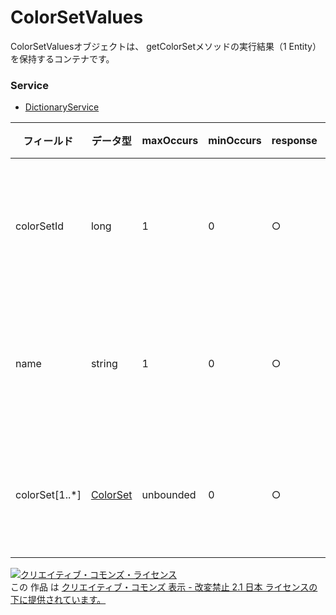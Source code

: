 # ColorSetValues
ColorSetValuesオブジェクトは、 getColorSetメソッドの実行結果（1 Entity）を保持するコンテナです。
### Service
+ [DictionaryService](../services/DictionaryService.md)

| フィールド | データ型 | maxOccurs | minOccurs | response | add | set | remove | 説明 | 
|---|---|---|---|---|---|---|---|---|
| colorSetId| long| 1| 0| ○| Ignore| Ignore| Ignore| カラーテーマIDです。 |
| name| string| 1| 0| ○| Ignore| Ignore| Ignore| カラーテーマ名です。 |
| colorSet[1..*]| <a href="./ColorSet.md">ColorSet</a>| unbounded| 0| ○| Ignore| Ignore| Ignore| カラーテーマです。 |
<a rel="license" href="http://creativecommons.org/licenses/by-nd/2.1/jp/"><img alt="クリエイティブ・コモンズ・ライセンス" style="border-width:0" src="https://i.creativecommons.org/l/by-nd/2.1/jp/88x31.png" /></a><br />この 作品 は <a rel="license" href="http://creativecommons.org/licenses/by-nd/2.1/jp/">クリエイティブ・コモンズ 表示 - 改変禁止 2.1 日本 ライセンスの下に提供されています。</a>
